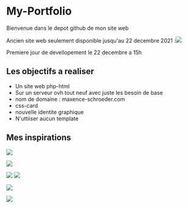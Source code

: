 # My-Portfolio

Bienvenue dans le depot github de mon site web

Ancien site web seulement disponible jusqu'au 22 decembre 2021 :[![](https://img.shields.io/badge/maxence_schroeder_xyz-000?style=for-the-badge&logo=web&logoColor=white)](https://maxence-schroeder.xyz/)

Premiere jour de devellopement le 22 decembre a 15h

## Les objectifs a realiser 

- Un site web php-html
- Sur un serveur ovh tout neuf avec juste les besoin de base
- nom de domaine : maxence-schroeder.com
- css-card
- nouvelle identite graphique
- N'uttiiser aucun template

## Mes inspirations

[![](https://img.shields.io/badge/Template_et_themes_general-000?style=for-the-badge&logo=web&logoColor=white)](http://exill.dk/demo/kitzu/template/)

[![](https://img.shields.io/badge/Glow_effects-000?style=for-the-badge&logo=youtube&logoColor=white)](https://www.youtube.com/watch?v=lCxfo8tvHqk&list=WL&index=13)

[![](https://img.shields.io/badge/Portfolio_github_part_1-000?style=for-the-badge&logo=youtube&logoColor=white)](https://www.youtube.com/watch?v=5DEq5cWNYt8&list=WL&index=19)
[![](https://img.shields.io/badge/Portfolio_github_part_2-000?style=for-the-badge&logo=github&logoColor=white)](https://github.com/Maxence-schroeder01/List_github_repo)

[![](https://img.shields.io/badge/Java_css_transition-000?style=for-the-badge&logo=youtube&logoColor=white)](https://www.youtube.com/watch?v=jEXfPkyNXx8&list=WL&index=30&t=104s)

[![](https://img.shields.io/badge/Some_details-000?style=for-the-badge&logo=youtube&logoColor=white)](https://www.youtube.com/watch?v=Wv0_zNIozgw)
